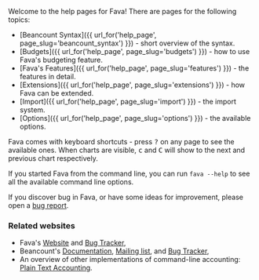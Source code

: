 Welcome to the help pages for Fava! There are pages for the following topics:

- [Beancount Syntax]({{ url_for('help_page', page_slug='beancount_syntax') }}) - short overview of the syntax.
- [Budgets]({{ url_for('help_page', page_slug='budgets') }}) - how to use Fava's budgeting feature.
- [Fava's Features]({{ url_for('help_page', page_slug='features') }}) - the features in detail.
- [Extensions]({{ url_for('help_page', page_slug='extensions') }}) - how Fava can be extended.
- [Import]({{ url_for('help_page', page_slug='import') }}) - the import system.
- [Options]({{ url_for('help_page', page_slug='options') }}) - the available options.

Fava comes with keyboard shortcuts - press <kbd>?</kbd> on any page to see the
available ones. When charts are visible,  <kbd>c</kbd> and <kbd>C</kbd> will
show to the next and previous chart respectively.

If you started Fava from the command line, you can run `fava --help` to see all the
available command line options.

If you discover bug in Fava, or have some ideas for improvement, please open a
[bug report](https://github.com/beancount/fava/issues).

### Related websites

- Fava's [Website](https://beancount.github.io/fava/) and [Bug Tracker](https://github.com/beancount/fava/issues),
- Beancount's [Documentation](http://furius.ca/beancount/doc/index), [Mailing list](https://groups.google.com/forum/#!forum/beancount), and [Bug Tracker](https://bitbucket.org/blais/beancount/issues?status=new&status=open),
- An overview of other implementations of command-line accounting: [Plain Text Accounting](http://plaintextaccounting.org).

